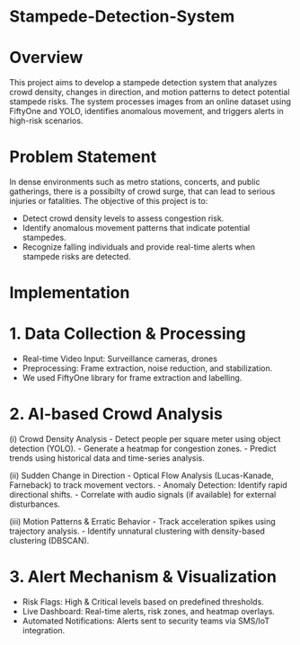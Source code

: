 # Stampede-Detection-System

# Overview
This project aims to develop a stampede detection system that analyzes crowd density, changes in direction, and motion patterns to detect potential stampede risks. The system processes images from an online dataset using FiftyOne and YOLO, identifies anomalous movement, and triggers alerts in high-risk scenarios.

# Problem Statement
In dense environments such as metro stations, concerts, and public gatherings, there is a possibilty of crowd surge, that can lead to serious injuries or fatalities. The objective of this project is to:

- Detect crowd density levels to assess congestion risk.
- Identify anomalous movement patterns that indicate potential stampedes.
- Recognize falling individuals and provide real-time alerts when stampede risks are detected.

#  Implementation

# 1. Data Collection & Processing
  - Real-time Video Input: Surveillance cameras, drones
  - Preprocessing: Frame extraction, noise reduction, and stabilization.
  - We used FiftyOne library for frame extraction and labelling.
    
# 2. AI-based Crowd Analysis
   (i) Crowd Density Analysis
      - Detect people per square meter using object detection (YOLO).
      - Generate a heatmap for congestion zones.
      - Predict trends using historical data and time-series analysis.
   
   (ii) Sudden Change in Direction
      - Optical Flow Analysis (Lucas-Kanade, Farneback) to track movement vectors.
      - Anomaly Detection: Identify rapid directional shifts.
      - Correlate with audio signals (if available) for external disturbances.
   
   (iii)	Motion Patterns & Erratic Behavior
      - Track acceleration spikes using trajectory analysis.
      - Identify unnatural clustering with density-based clustering (DBSCAN).

# 3. Alert Mechanism & Visualization
  - Risk Flags: High & Critical levels based on predefined thresholds.
  - Live Dashboard: Real-time alerts, risk zones, and heatmap overlays.
  - Automated Notifications: Alerts sent to security teams via SMS/IoT integration.



